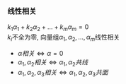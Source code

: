 ### 线性相关
$k_1\alpha_1+k_2\alpha_2+\dots+k_m\alpha_m=0$  
$k_i$不全为零, 向量组$\alpha_1, \alpha_2, \dots, \alpha_m$线性相关  


- $\alpha 相关 \Leftrightarrow \alpha =0$
- $\alpha_1,\alpha _2相关\Leftrightarrow \alpha_1,\alpha _2共线$
- $\alpha_1,\alpha _2,\alpha _3相关\Leftrightarrow \alpha_1,\alpha _2,\alpha _3共面$
